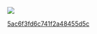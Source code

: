 ![](Images/5ac6160e6c741f2a48455310.jpg)

[5ac6f3fd6c741f2a48455d5c](Examples/5ac6f3fd6c741f2a48455d5c.cs)

